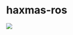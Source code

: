 # haxmas-ros
[![](https://mermaid.ink/img/eyJjb2RlIjoiZ3JhcGggTFJcbiAgU1RBUlQoVXNlcikgLS0-IHxJbnB1dHxBW1RlbGVncmFtIEJvdF1cbiAgQSAtLT58TGV0dGVyPGJyPnRvIFNhbnRhfCBCe0Nsb3VkPGJyPlNlcnZlcn1cbiAgc3ViZ3JhcGggQW1hem9uIFdlYiBTZXJ2aWNlXG4gIEIgLS0-IEN7e1NlbnRpbWVudDxicj5BbmFseXNpc319XG4gIEMgLS0-IERbSU9UIENvcmVdXG4gIERcbiAgZW5kXG4gIEZbKEludGVsbGlnZW50PGJyPkdlbmVyYXRlZDxicj5BdWRpbyldIC0tPiBFW1JvYm90PGJyPk9wZXJhdGluZzxicj5TeXN0ZW1dXG4gIHN1YmdyYXBoIFJhc3BiZXJyeSBQaSA0IE1vZGVsIEJcblx0RCAtLT4gRVxuICBFIC0tPiBHW0xFRF1cbiAgRSAtLT4gSFtTcGVlY2hdXG4gIGVuZFxuc3R5bGUgU1RBUlQgZmlsbDojZmZmLCBzdHJva2Utd2lkdGg6MHB4IiwibWVybWFpZCI6e30sInVwZGF0ZUVkaXRvciI6ZmFsc2V9)](https://mermaid-js.github.io/mermaid-live-editor/#/edit/eyJjb2RlIjoiZ3JhcGggTFJcbiAgU1RBUlQoVXNlcikgLS0-IHxJbnB1dHxBW1RlbGVncmFtIEJvdF1cbiAgQSAtLT58TGV0dGVyPGJyPnRvIFNhbnRhfCBCe0Nsb3VkPGJyPlNlcnZlcn1cbiAgc3ViZ3JhcGggQW1hem9uIFdlYiBTZXJ2aWNlXG4gIEIgLS0-IEN7e1NlbnRpbWVudDxicj5BbmFseXNpc319XG4gIEMgLS0-IERbSU9UIENvcmVdXG4gIERcbiAgZW5kXG4gIEZbKEludGVsbGlnZW50PGJyPkdlbmVyYXRlZDxicj5BdWRpbyldIC0tPiBFW1JvYm90PGJyPk9wZXJhdGluZzxicj5TeXN0ZW1dXG4gIHN1YmdyYXBoIFJhc3BiZXJyeSBQaSA0IE1vZGVsIEJcblx0RCAtLT4gRVxuICBFIC0tPiBHW0xFRF1cbiAgRSAtLT4gSFtTcGVlY2hdXG4gIGVuZFxuc3R5bGUgU1RBUlQgZmlsbDojZmZmLCBzdHJva2Utd2lkdGg6MHB4IiwibWVybWFpZCI6e30sInVwZGF0ZUVkaXRvciI6ZmFsc2V9)
